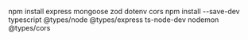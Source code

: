 npm install express mongoose zod dotenv cors
npm install --save-dev typescript @types/node @types/express ts-node-dev nodemon @types/cors
